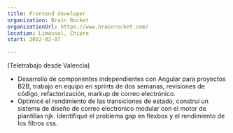 ```yaml
---
title: Frontend developer
organization: Brain Rocket
organizationUrl: https://www.brainrocket.com/
location: Limassol, Chipre
start: 2022-02-07

---
```


(Teletrabajo desde Valencia)

- Desarrollo de componentes independientes con Angular para proyectos B2B, trabajo en equipo en sprints de dos semanas, revisiones de código, refactorización, markup de correo electrónico.
- Optimicé el rendimiento de las transiciones de estado, construí un sistema de diseño de correo electrónico modular con el motor de plantillas njk. Identifiqué el problema gap en flexbox y el rendimiento de los filtros css.
